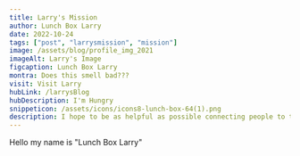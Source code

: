 ```yaml
---
title: Larry's Mission
author: Lunch Box Larry
date: 2022-10-24
tags: ["post", "larrysmission", "mission"]
image: /assets/blog/profile_img_2021
imageAlt: Larry's Image
figcaption: Lunch Box Larry 
montra: Does this smell bad???
visit: Visit Larry
hubLink: /larrysBlog
hubDescription: I'm Hungry
snippeticon: /assets/icons/icons8-lunch-box-64(1).png
description: I hope to be as helpful as possible connecting people to the right resources.
---
```


Hello my name is "Lunch Box Larry"